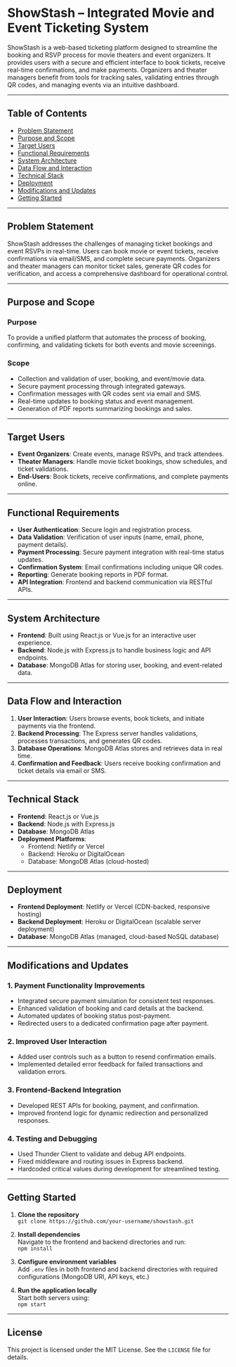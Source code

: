 # ShowStash – Integrated Movie and Event Ticketing System

ShowStash is a web-based ticketing platform designed to streamline the booking and RSVP process for movie theaters and event organizers. It provides users with a secure and efficient interface to book tickets, receive real-time confirmations, and make payments. Organizers and theater managers benefit from tools for tracking sales, validating entries through QR codes, and managing events via an intuitive dashboard.

---

## Table of Contents

- [Problem Statement](#problem-statement)
- [Purpose and Scope](#purpose-and-scope)
- [Target Users](#target-users)
- [Functional Requirements](#functional-requirements)
- [System Architecture](#system-architecture)
- [Data Flow and Interaction](#data-flow-and-interaction)
- [Technical Stack](#technical-stack)
- [Deployment](#deployment)
- [Modifications and Updates](#modifications-and-updates)
- [Getting Started](#getting-started)

---

## Problem Statement

ShowStash addresses the challenges of managing ticket bookings and event RSVPs in real-time. Users can book movie or event tickets, receive confirmations via email/SMS, and complete secure payments. Organizers and theater managers can monitor ticket sales, generate QR codes for verification, and access a comprehensive dashboard for operational control.

---

## Purpose and Scope

### Purpose

To provide a unified platform that automates the process of booking, confirming, and validating tickets for both events and movie screenings.

### Scope

- Collection and validation of user, booking, and event/movie data.
- Secure payment processing through integrated gateways.
- Confirmation messages with QR codes sent via email and SMS.
- Real-time updates to booking status and event management.
- Generation of PDF reports summarizing bookings and sales.

---

## Target Users

- **Event Organizers**: Create events, manage RSVPs, and track attendees.
- **Theater Managers**: Handle movie ticket bookings, show schedules, and ticket validations.
- **End-Users**: Book tickets, receive confirmations, and complete payments online.

---

## Functional Requirements

- **User Authentication**: Secure login and registration process.
- **Data Validation**: Verification of user inputs (name, email, phone, payment details).
- **Payment Processing**: Secure payment integration with real-time status updates.
- **Confirmation System**: Email confirmations including unique QR codes.
- **Reporting**: Generate booking reports in PDF format.
- **API Integration**: Frontend and backend communication via RESTful APIs.

---

## System Architecture

- **Frontend**: Built using React.js or Vue.js for an interactive user experience.
- **Backend**: Node.js with Express.js to handle business logic and API endpoints.
- **Database**: MongoDB Atlas for storing user, booking, and event-related data.

---

## Data Flow and Interaction

1. **User Interaction**: Users browse events, book tickets, and initiate payments via the frontend.
2. **Backend Processing**: The Express server handles validations, processes transactions, and generates QR codes.
3. **Database Operations**: MongoDB Atlas stores and retrieves data in real time.
4. **Confirmation and Feedback**: Users receive booking confirmation and ticket details via email or SMS.

---

## Technical Stack

- **Frontend**: React.js or Vue.js
- **Backend**: Node.js with Express.js
- **Database**: MongoDB Atlas
- **Deployment Platforms**:
  - Frontend: Netlify or Vercel
  - Backend: Heroku or DigitalOcean
  - Database: MongoDB Atlas (cloud-hosted)

---

## Deployment

- **Frontend Deployment**: Netlify or Vercel (CDN-backed, responsive hosting)
- **Backend Deployment**: Heroku or DigitalOcean (scalable server deployment)
- **Database**: MongoDB Atlas (managed, cloud-based NoSQL database)

---

## Modifications and Updates

### 1. Payment Functionality Improvements
- Integrated secure payment simulation for consistent test responses.
- Enhanced validation of booking and card details at the backend.
- Automated updates of booking status post-payment.
- Redirected users to a dedicated confirmation page after payment.

### 2. Improved User Interaction
- Added user controls such as a button to resend confirmation emails.
- Implemented detailed error feedback for failed transactions and validation errors.

### 3. Frontend-Backend Integration
- Developed REST APIs for booking, payment, and confirmation.
- Improved frontend logic for dynamic redirection and personalized responses.

### 4. Testing and Debugging
- Used Thunder Client to validate and debug API endpoints.
- Fixed middleware and routing issues in Express backend.
- Hardcoded critical values during development for streamlined testing.

---

## Getting Started

1. **Clone the repository**  
   `git clone https://github.com/your-username/showstash.git`

2. **Install dependencies**  
   Navigate to the frontend and backend directories and run:  
   `npm install`

3. **Configure environment variables**  
   Add `.env` files in both frontend and backend directories with required configurations (MongoDB URI, API keys, etc.)

4. **Run the application locally**  
   Start both servers using:  
   `npm start`

---

## License

This project is licensed under the MIT License. See the `LICENSE` file for details.
